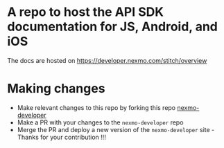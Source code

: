 # A repo to host the API SDK documentation for JS, Android, and iOS

The docs are hosted on https://developer.nexmo.com/stitch/overview

# Making changes

- Make relevant changes to this repo by forking this repo [nexmo-developer](https://github.com/Nexmo/conversation-docs)
- Make a PR with your changes to the `nexmo-developer` repo
- Merge the PR and deploy a new version of the `nexmo-developer` site
-Thanks for your contribution !!!
